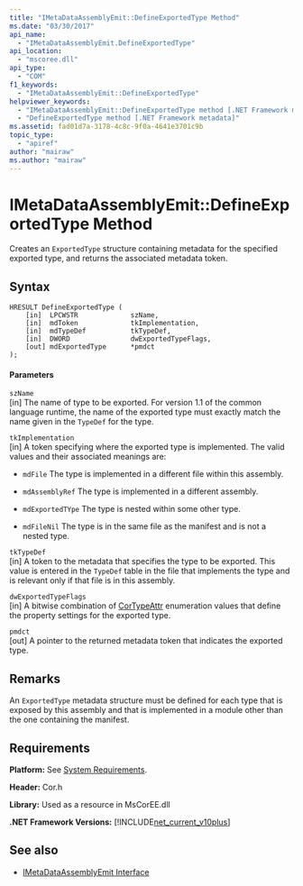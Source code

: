 ```yaml
---
title: "IMetaDataAssemblyEmit::DefineExportedType Method"
ms.date: "03/30/2017"
api_name: 
  - "IMetaDataAssemblyEmit.DefineExportedType"
api_location: 
  - "mscoree.dll"
api_type: 
  - "COM"
f1_keywords: 
  - "IMetaDataAssemblyEmit::DefineExportedType"
helpviewer_keywords: 
  - "IMetaDataAssemblyEmit::DefineExportedType method [.NET Framework metadata]"
  - "DefineExportedType method [.NET Framework metadata]"
ms.assetid: fad01d7a-3178-4c8c-9f0a-4641e3701c9b
topic_type: 
  - "apiref"
author: "mairaw"
ms.author: "mairaw"
---
```

# IMetaDataAssemblyEmit::DefineExportedType Method
Creates an `ExportedType` structure containing metadata for the specified exported type, and returns the associated metadata token.  
  
## Syntax  
  
```  
HRESULT DefineExportedType (  
    [in]  LPCWSTR             szName,  
    [in]  mdToken             tkImplementation,   
    [in]  mdTypeDef           tkTypeDef,  
    [in]  DWORD               dwExportedTypeFlags,  
    [out] mdExportedType      *pmdct  
);  
```  
  
#### Parameters  
 `szName`  
 [in] The name of type to be exported. For version 1.1 of the common language runtime, the name of the exported type must exactly match the name given in the `TypeDef` for the type.  
  
 `tkImplementation`  
 [in] A token specifying where the exported type is implemented. The valid values and their associated meanings are:  
  
-   `mdFile` The type is implemented in a different file within this assembly.  
  
-   `mdAssemblyRef` The type is implemented in a different assembly.  
  
-   `mdExportedTYpe` The type is nested within some other type.  
  
-   `mdFileNil` The type is in the same file as the manifest and is not a nested type.  
  
 `tkTypeDef`  
 [in] A token to the metadata that specifies the type to be exported. This value is entered in the `TypeDef` table in the file that implements the type and is relevant only if that file is in this assembly.  
  
 `dwExportedTypeFlags`  
 [in] A bitwise combination of [CorTypeAttr](../../../../docs/framework/unmanaged-api/metadata/cortypeattr-enumeration.md) enumeration values that define the property settings for the exported type.  
  
 `pmdct`  
 [out] A pointer to the returned metadata token that indicates the exported type.  
  
## Remarks  
 An `ExportedType` metadata structure must be defined for each type that is exposed by this assembly and that is implemented in a module other than the one containing the manifest.  
  
## Requirements  
 **Platform:** See [System Requirements](../../../../docs/framework/get-started/system-requirements.md).  
  
 **Header:** Cor.h  
  
 **Library:** Used as a resource in MsCorEE.dll  
  
 **.NET Framework Versions:** [!INCLUDE[net_current_v10plus](../../../../includes/net-current-v10plus-md.md)]  
  
## See also
- [IMetaDataAssemblyEmit Interface](../../../../docs/framework/unmanaged-api/metadata/imetadataassemblyemit-interface.md)
